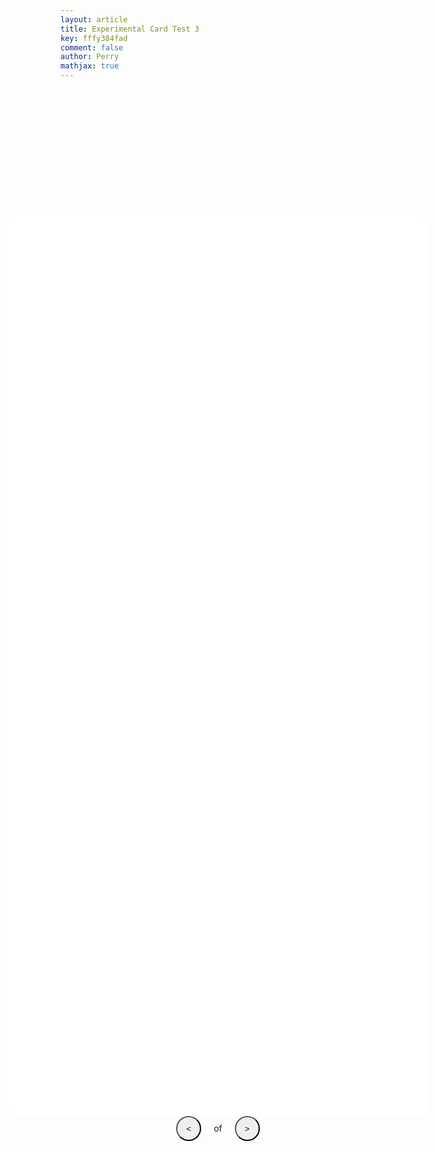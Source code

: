 ```yaml
---
layout: article
title: Experimental Card Test 3
key: fffy384fad
comment: false
author: Perry
mathjax: true
---
```

<!--https://codepen.io/jrjones34/pen/NEemmW-->

<body>

  <div>
    <div class="bg-full-screen">
      <figure class="figure-centered">
        <img id="fullScreenImg" class="img-fullscreen" src="" />
      </figure>
    </div>
    <div class="flash-card-container">
      <div class="flash-card-view" id="cardViewer">
        <div class="flash-card">
          <!-- Flash Card Front -->
          <div class="flash-card-front">
            <div class="grid-container full-height justify-center align-center text-only"> <!-- 'Text-only' will center text :)-->
              <div class="grid-item"><div class="textfit1">
                <p id="frontCopy" class="text-center" style=""></p></div>
              </div>
            </div>
          </div>
          <!-- End Flash Card Front -->

  <!-- Flash Card Back -->
  <div class="flash-card-back">
            <div class="grid-container full-height justify-center align-center text-only">
              <div class="grid-item">
                <video id="backVideo" class="img-responsive hide" src="" controls></video>
                <img id="backImage" class="img-responsive hide" src="" />
              </div>
              <div class="grid-item"><div class="textfit1">
                <p id="backCopy" class="text-center" style=""></p></div>
              </div>
            </div>
          </div>
          <!-- End Flash Card Back -->
        </div>
      </div>
      <div class="grid-container justify-center flash-card-nav">
        <div class="spacer"></div>
        <div class="flash-card-nav">
          <button class="btn-circle" id="previousCard" onclick="previousCard();">&lt;</button>
          <span class="ml-1 mr-1">
            <span id="currentPosition"></span>
            of
            <span id="cardCount"></span>
          </span>
          <button class="btn-circle" id="nextCard" onclick="nextCard();">&gt;</button>
        </div>
        <div class="flash-card-options" style="visibility: hidden;">
          <input type="checkbox" id="cardBacksFirst" value="on" onclick="setInitialCardPosition();">
          <label for="cardBacksFirst">Show answers first</label>
        </div>
      </div>
    </div>
  </div>
</body>

<style>

/*body {
  height: auto;
  max-width: auto;
  margin: 0 auto;
  background-color: #e0e0e0;
} 
*/

.bg-full-screen {
  position: fixed;
  top: 0;
  left: 0;
  height: 0;
  width: 0;
  z-index: 1;
  background-color: #000;
  opacity: 0;
}

/*fontCopy {
  font-size: 1.3rem;
}*/


@media screen and (max-width : 500px)
{
  .flash-card-view
    {
      width: 100%
    }
  .textfit1 {
      font-size: 0.745rem;
  }
}

@media screen and (min-width : 501px)
{
  .flash-card-view
    {
      width: 70%
    }
  .textfit1 {
      font-size: 1.3rem;
  }
}

.bg-full-screen.show {
  opacity: 1;
  height: 100vh;
  width: 100vw;
  transition: opacity .25s ease-in-out;
}

/* code needed to work on safari - Back of flash card test
-webkit-backface-visibility: hidden;
backface-visibility: hidden;
*/

.flash-card-container {
  position: absolute;
  top: 25rem; /* org - 2 | Test with this one CHANGES HOW HIGH IT IS*/
  left: 0;
  right: 0;
  bottom: 0;
  /*margin: 1em auto 0 auto;*/
  /*padding: 0 20px;*/
  -webkit-backface-visibility: hidden;
  backface-visibility: hidden;
}

/* make mathjax fit container */

.MathJax {
font-size: 0.2em;
}

.flash-card-view {
  position: relative;
  height: 40%; /* how thicc it is */
  /*width: 70%; */ /* Changes size but not pos */ /* how long it is*/ /*70% on everything, 100% on phones%*/
  margin: 0 auto;
  perspective: 1000px;
  transform: translateX(0);
  transition: all .25s ease;
  /*border: 1px solid red;*/
  border-radius: 5px;
  -webkit-backface-visibility: hidden;
  backface-visibility: hidden;
}

.flash-card-view.flip .flash-card {
  transform: rotateX(180deg);
}

.flash-card-nav {
  grid-template-rows: auto auto;
  grid-row-gap: 2em;
}

.btn-circle {
  height: 40px;
  width: 40px;
  border-radius: 50%;
  outline: 0;
}

.flash-card {
  height: 100%;
  background-color: #fff;
  border-radius: 1rem;
  transition: 0.6s;
  transform-style: preserve-3d;
  -webkit-backface-visibility: hidden;
  backface-visibility: hidden;

}

.flash-card-front, .flash-card-back {
  position: absolute;
  top: 0;
  left: 0;
  bottom: 0;
  right: 0;
  backface-visibility: hidden;
  -webkit-backface-visibility: hidden;
}

.flash-card-front {
  transform: rotateX(0deg);
}

.flash-card-back {
  transform: rotateX(180deg);
}

.flash-card-view.slide-left {
  transform: translateX(-110%);
  transition: all .25s ease;
}

.flash-card-view.slide-left-stop {
  transform: translateX(-5%);
  transition: all .05s ease;
}

.flash-card-view.slide-right {
  transform: translateX(110%);
  transition: all .25s ease;
}

.flash-card-view.slide-right-stop {
  transform: translateX(5%);
  transition: all .05s ease;
}

.grid-container {
  overflow-y: auto;
  display: grid;
  padding: 0 .5rem;
}

.grid-container.text-only {
  grid-template-columns: auto;
}

.spacer {
  display: none;
}

.img-responsive {
  width: 100%;
  height: auto;
}

.figure-centered {
  height: 100%;
  width: 100%;
}

.img-fullscreen {
  position: absolute;
  top: 50%;
  left: 50%;
  transform: translate(-50%, -50%);
}

.text-center {
  text-align: center;
}

.full-height {
  height: 100%;
}

.justify-center {
  justify-items: center;
}

.align-center {
  align-items: center;
}

.ml-1 {
  margin-left: 1rem;
}

.mr-1 {
  margin-right: 1rem;
}

.hide {
  display: none;
}

/*
@media screen and (min-width: 801px) {
  .grid-container.media-and-text {
    grid-template-columns: 60% auto;
    grid-column-gap: 1.5rem;
  }

@media screen and (min-width: 801px){
    .flash-card-view {
    width: 100%;
  }
}

@media screen and (min-width: 801px){
  .text-center {
  font-size:1.2rem;
  }
} */

  
  .grid-container.flash-card-nav {
    grid-template-columns: 25% auto 25%;
  }
  
  .spacer {
    display: inline;
  }
}

@media (orientation: landscape) {
  .img-fullscreen {
    height: 0px;
    width: 0px;
  }
}

@media (orientation: portrait) {
  .img-fullscreen {
    height: 0px;
    width: 0px;
  }
}

.debug-red {
  border: 1px solid red;
}

.debug-green {
  border: 1px solid green;
}

.debug-blue {
  border: 1px solid blue;
}

</style>

<!-- MathJax auto fit container code
<script type="text/javascript">
  window.MathJax = {
    AuthorInit: function () {
      MathJax.Hub.Register.StartupHook("Begin",function () {
        MathJax.Hub.Queue(function () {
          var math = document.getElementById("rescale");
          var w = math.offsetWidth, W = math.parentNode.offsetWidth-40;
          if (w > W) {
            math.style.fontSize = (95*W/w)+"%";
            MathJax.Hub.getAllJax(math)[0].Rerender();
          }
        });
      });
    },
    jax: ["input/TeX","output/HTML-CSS","output/NativeMML"],
  };
</script> -->

 <script src="https://cdnjs.cloudflare.com/ajax/libs/react/16.8.6/umd/react.production.min.js"></script> 
  <script src="https://cdnjs.cloudflare.com/ajax/libs/react-dom/16.8.6/umd/react-dom.production.min.js"></script> 

<script>

  window.MathJax = {
    AuthorInit: function () {
      MathJax.Hub.Register.StartupHook("Begin",function () {
        MathJax.Hub.Queue(function () {
          var math = document.getElementById("rescale");
          var w = math.offsetWidth, W = math.parentNode.offsetWidth-40;
          if (w > W) {
            math.style.fontSize = (95*W/w)+"%";
            MathJax.Hub.getAllJax(math)[0].Rerender();
          }
        });
      });
    },
    jax: ["input/TeX","output/HTML-CSS","output/NativeMML"],
  };

 const deck = {
  "cards": [
    {
      "position": 1,
      "frontMedia": {
        "mimeType": null,
        "src": null
      },
      "frontCopy": "This is some sample text talking about this very long equation here $$\\displaystyle\\sum_{n \\ = \\ 0}^{\\infty} \\ \\frac{(-1)^n \\gamma^{2n} B^{2n}}{(2n)!} \\ + \\ i \\displaystyle\\sum_{n \\ = \\ 0}^{\\infty} \\frac{(-1)^n \\gamma^{2n + 1} B^{2n + 1}}{(2n + 1)!}$$",
      "backMedia": {
        "mimeType": null,
        "src": null
      },
      "backCopy": "The bilaterally symmetric sympathetic chain ganglia, also called the paravertebral ganglia, <p> are located just ventral and lateral to the spinal cord. The chain extends from the upper neck down to the coccyx, forming the unpaired coccygeal ganglion"
    },
    {
      "position": 2,
      "frontMedia": {
        "mimeType": null,
        "src": null
      },
      "frontCopy": "$$10101203$$",
      "backMedia": {
        "mimeType": null,
        "src": null
      },
      "backCopy": "$$\\sum_{P_{n-1},\\ldots,P_0 \\in \\{1,X,Y,Z\\}} C_{P_{n-1}\\ldots,P_0}~~P_{n-1} \\otimes P_{n-2}\\otimes\\ldots\\otimes P_0$$"
    },
    {
      "position": 1,
      "frontMedia": {
        "mimeType": null,
        "src": null
      },
      "frontCopy": "$$\\displaystyle\\sum_{n \\ = \\ 0}^{\\infty} \\ \\frac{(-1)^n \\gamma^{2n} B^{2n}}{(2n)!} \\ + \\ i \\displaystyle\\sum_{n \\ = \\ 0}^{\\infty} \\frac{(-1)^n \\gamma^{2n + 1} B^{2n + 1}}{(2n + 1)!}$$",
      "backMedia": {
        "mimeType": null,
        "src": null
      },
      "backCopy": "The bilaterally symmetric sympathetic chain ganglia, also called the paravertebral ganglia, are located just ventral and lateral to the spinal cord. The chain extends from the upper neck down to the coccyx, forming the unpaired coccygeal ganglion"
    }
  ]
};

window.onload = function() {
 /* hideNavButtonsForMobileOperatingSystems();*/
  showCard(0);
  var initialX = null;
  
  document.getElementsByClassName('flash-card')[0]
    .addEventListener('click', handleClick, false);
  document.getElementsByClassName('bg-full-screen')[0]
    .addEventListener('click', handleClick, false);
  document.getElementsByClassName('img-responsive')[0]
    .addEventListener('click', handleClick, false);
  
  var swipe = document.getElementById('cardViewer');
  swipe.addEventListener('touchstart', handleTouchStart, false);
  swipe.addEventListener('touchmove', handleTouchMove, false);
  swipe.addEventListener('touchend', handleTouchEnd, false);
}

document.body.onkeyup = function(e) {
  const spaceBar = 32;
  const leftArrow = 37;
  const rightArrow = 39;
  
  switch (e.keyCode) {
    case spaceBar:
      flipCard();
      break;
    case leftArrow:
      previousCard();
      break;
    case rightArrow:
      nextCard();
      break;
  }
}

function toggleFullscreen(event, el) {
  event.stopPropagation();
  
  if (el) {
    src = el.src;
    document.getElementById('fullScreenImg').src = src;
  } else {
    document.getElementById('fullScreenImg').src = '';
  }
  
  document.getElementsByClassName('bg-full-screen')[0].classList.toggle('show');
}
 
function flipCard() { document.getElementById('cardViewer').classList.toggle('flip');
}
 
function nextCard() {
MathJax.Hub.Typeset()
  const newIndex = parseInt(document.getElementById('currentPosition').textContent, 10);
  const cardCount = deck.cards.length;
  
  let transformClass = 'slide-right-stop';
  let transitionTime = 50;
  if (cardCount > newIndex) {
    transformClass = 'slide-right';
    transitionTime = 250;
  }
  
  document.getElementsByClassName('flash-card-view')[0].classList.add(transformClass);
  setTimeout(function(){
    if (cardCount > newIndex) showCard(newIndex);
    document.getElementsByClassName('flash-card-view')[0].classList.remove(transformClass);
  }, transitionTime);
}

function previousCard() {
MathJax.Hub.Typeset()
  const newIndex = parseInt(document.getElementById('currentPosition').textContent, 10) - 2;
  
  let transformClass = 'slide-left-stop';
  let transitionTime = 50;
  if (newIndex >= 0) {
    transformClass = 'slide-left';
    transitionTime = 250;
  }
  
  document.getElementsByClassName('flash-card-view')[0].classList.add(transformClass);
  setTimeout(function() {
    if (newIndex >= 0) showCard(newIndex);
    document.getElementsByClassName('flash-card-view')[0].classList.remove(transformClass);
  }, transitionTime);
}

function swipeNextCard() {
 MathJax.Hub.Typeset()
  const newIndex = parseInt(document.getElementById('currentPosition').textContent, 10);
  const cardCount = deck.cards.length;
  let transformClass = 'slide-left-stop';
  let transitionTime = 50;
  if (cardCount > newIndex) {
    transformClass = 'slide-left';
    transitionTime = 250;
  }
  
  let cardView = document.getElementById('cardViewer');
  
  cardView.style.transform = null;
  cardView.classList.add(transformClass);
  setTimeout(function() {
    if (cardCount > newIndex) showCard(newIndex);
    document.getElementsByClassName('flash-card-view')[0].classList.remove(transformClass);
  }, transitionTime);
}

function swipePreviousCard() {
MathJax.Hub.Typeset()
  const newIndex = parseInt(document.getElementById('currentPosition').textContent, 10) - 2;
  
  let transformClass = 'slide-right-stop';
  let transitionTime = 50;
  if (newIndex >= 0) {
    transformClass = 'slide-right';
    transitionTime = 250;
  }
  
  let cardView = document.getElementById('cardViewer');
  
  cardView.style.transform = null;
  cardView.classList.add(transformClass);
  setTimeout(function() {
    if (newIndex >= 0) showCard(newIndex);
    document.getElementsByClassName('flash-card-view')[0].classList.remove(transformClass);
  }, transitionTime);
}

function showCard(i) {
  MathJax.Hub.Typeset()
  setInitialCardPosition();
  const card = deck.cards[i];
  
  setFrontMedia(card.frontMedia);
  document.getElementById('frontCopy').innerHTML = card.frontCopy;
  
  setBackMedia(card.backMedia);
  document.getElementById('backCopy').innerHTML = card.backCopy;
  
  document.getElementById('currentPosition').innerHTML = i + 1;
  document.getElementById('cardCount').innerHTML = deck.cards.length;
}

function setFrontMedia(media) {
 
  if (media.src === null) return false;
  
  let mediaEl;
  if (media.mimeType.indexOf("video") >= 0) {
    mediaEl = document.getElementById('frontVideo');
    
    mediaEl.classList.remove('hide');
    document.getElementById('frontImage').classList.add('hide');
  } else {
    mediaEl = document.getElementById('frontImage');
    
    mediaEl.classList.remove('hide');
    document.getElementById('frontVideo').classList.add('hide');
  }
  
  mediaEl.src = media.src;
  mediaEl.type = media.mimeType;
}

function setBackMedia(media) {
  MathJax.Hub.Typeset()
  if (media.src === null) return false;
  
  let mediaEl;
  if (media.mimeType.indexOf("video") >= 0) {
    mediaEl = document.getElementById('backVideo');
    
    mediaEl.classList.remove('hide');
    document.getElementById('backImage').classList.add('hide');
  }  else {
    mediaEl = document.getElementById('backImage');
    
    mediaEl.classList.remove('hide');
    document.getElementById('backVideo').classList.add('hide');
  }
  
  mediaEl.src = media.src;
  mediaEl.type = media.mimeType;
}

function showCardBacksFirst() {
  MathJax.Hub.Typeset()
  return document.getElementById('cardBacksFirst').checked;
}

function setInitialCardPosition() {
  if (showCardBacksFirst()) {
    document.getElementById('cardViewer').classList.add('flip');
  } else {
    document.getElementById('cardViewer').classList.remove('flip');
  }
}

function handleTouchStart(e) {
  initialX = e.touches[0].clientX;
  e.preventDefault();
}

function handleTouchMove(e) {
  MathJax.Hub.Typeset()
  if (initialX === null) return;
  
  let currentX = e.changedTouches[0].clientX;
  let diffX = currentX - initialX;
  let card = document.getElementById('cardViewer');
  
  card.style.transform = 'translateX(' + diffX + 'px)';
  
  e.preventDefault();
}

function handleTouchEnd(e) {
  MathJax.Hub.Typeset()
  if (initialX === null) return;

  let currentX = e.changedTouches[0].clientX;
  
  let diffX = currentX - initialX;
  let card = document.getElementById('cardViewer');
  let cardWidth = card.offsetWidth;
  let percentMovedX = diffX / cardWidth;
  
  if (Math.abs(percentMovedX) >= 0.2) {
    // sliding horizontally
    if (percentMovedX >= 0.2) {
      // swiped left
      card.style.transform = null;
      swipePreviousCard();
      e.preventDefault();
    } else if (percentMovedX <= -0.2) {
      // swiped right
      card.style.transform = null;
      swipeNextCard();
      e.preventDefault();
    }
  } else if (Math.abs(diffX) <= 35) {
    if (e.target.classList.contains('img-responsive')) {
      toggleFullscreen(e, e.target);
    } else {
      flipCard();
    }
  }
  
  initialX = null;
}

function handleClick(e) {
  MathJax.Hub.Typeset()
  if (e.target.tagName.toLowerCase() === 'img') {
    toggleFullscreen(e, e.target);
  } else {
    flipCard();
  }
}

function isMobileOperatingSystem() {
  let userAgent = navigator.userAgent || navigator.vendor || window.opera;

  // Windows Phone must come first because its UA also contains "Android"
  // iOS detection from: http://stackoverflow.com/a/9039885/177710
  if (/windows phone/i.test(userAgent) ||
      /android/i.test(userAgent) ||
      /iPad|iPhone|iPod/.test(userAgent) && !window.MSStream)
  {
    return true;
  }

  return false;
}
/*
function hideNavButtonsForMobileOperatingSystems() {
  if (isMobileOperatingSystem()) {
    document.querySelectorAll('.btn-circle').forEach(function(el) {
      el.style.display = 'none';
    });
    document.getElementById('previousCard').style.display = 'none';
    document.getElementById('nextCard').style.display = 'none';
  }
} */

var isMobile = false; //initiate as false
// device detection
if(/(android|bb\d+|meego).+mobile|avantgo|bada\/|blackberry|blazer|compal|elaine|fennec|hiptop|iemobile|ip(hone|od)|ipad|iris|kindle|Android|Silk|lge |maemo|midp|mmp|netfront|opera m(ob|in)i|palm( os)?|phone|p(ixi|re)\/|plucker|pocket|psp|series(4|6)0|symbian|treo|up\.(browser|link)|vodafone|wap|windows (ce|phone)|xda|xiino/i.test(navigator.userAgent) 
    || /1207|6310|6590|3gso|4thp|50[1-6]i|770s|802s|a wa|abac|ac(er|oo|s\-)|ai(ko|rn)|al(av|ca|co)|amoi|an(ex|ny|yw)|aptu|ar(ch|go)|as(te|us)|attw|au(di|\-m|r |s )|avan|be(ck|ll|nq)|bi(lb|rd)|bl(ac|az)|br(e|v)w|bumb|bw\-(n|u)|c55\/|capi|ccwa|cdm\-|cell|chtm|cldc|cmd\-|co(mp|nd)|craw|da(it|ll|ng)|dbte|dc\-s|devi|dica|dmob|do(c|p)o|ds(12|\-d)|el(49|ai)|em(l2|ul)|er(ic|k0)|esl8|ez([4-7]0|os|wa|ze)|fetc|fly(\-|_)|g1 u|g560|gene|gf\-5|g\-mo|go(\.w|od)|gr(ad|un)|haie|hcit|hd\-(m|p|t)|hei\-|hi(pt|ta)|hp( i|ip)|hs\-c|ht(c(\-| |_|a|g|p|s|t)|tp)|hu(aw|tc)|i\-(20|go|ma)|i230|iac( |\-|\/)|ibro|idea|ig01|ikom|im1k|inno|ipaq|iris|ja(t|v)a|jbro|jemu|jigs|kddi|keji|kgt( |\/)|klon|kpt |kwc\-|kyo(c|k)|le(no|xi)|lg( g|\/(k|l|u)|50|54|\-[a-w])|libw|lynx|m1\-w|m3ga|m50\/|ma(te|ui|xo)|mc(01|21|ca)|m\-cr|me(rc|ri)|mi(o8|oa|ts)|mmef|mo(01|02|bi|de|do|t(\-| |o|v)|zz)|mt(50|p1|v )|mwbp|mywa|n10[0-2]|n20[2-3]|n30(0|2)|n50(0|2|5)|n7(0(0|1)|10)|ne((c|m)\-|on|tf|wf|wg|wt)|nok(6|i)|nzph|o2im|op(ti|wv)|oran|owg1|p800|pan(a|d|t)|pdxg|pg(13|\-([1-8]|c))|phil|pire|pl(ay|uc)|pn\-2|po(ck|rt|se)|prox|psio|pt\-g|qa\-a|qc(07|12|21|32|60|\-[2-7]|i\-)|qtek|r380|r600|raks|rim9|ro(ve|zo)|s55\/|sa(ge|ma|mm|ms|ny|va)|sc(01|h\-|oo|p\-)|sdk\/|se(c(\-|0|1)|47|mc|nd|ri)|sgh\-|shar|sie(\-|m)|sk\-0|sl(45|id)|sm(al|ar|b3|it|t5)|so(ft|ny)|sp(01|h\-|v\-|v )|sy(01|mb)|t2(18|50)|t6(00|10|18)|ta(gt|lk)|tcl\-|tdg\-|tel(i|m)|tim\-|t\-mo|to(pl|sh)|ts(70|m\-|m3|m5)|tx\-9|up(\.b|g1|si)|utst|v400|v750|veri|vi(rg|te)|vk(40|5[0-3]|\-v)|vm40|voda|vulc|vx(52|53|60|61|70|80|81|83|85|98)|w3c(\-| )|webc|whit|wi(g |nc|nw)|wmlb|wonu|x700|yas\-|your|zeto|zte\-/i.test(navigator.userAgent.substr(0,4))) { 
    isMobile = true;
}

/*if (isMobile == true){
  alert("Hello, I see that you are using a mobile device! That's totally ok, just please be aware that at the current moment, flash cards work best on desktops, laptops, and tablet devices. You may experience errors or cut off text on mobile. You will now be re-directed to a more mobile friendly flashcards section. Thank you!");
  window.location.href = "https://wrelks.com";
}*/

</script>

<!-- https://codepen.io/dylangggg/pen/YmGMew -->
<!-- https://codepen.io/matie/pen/bvRqLE -->

<!-- Look into this https://codepen.io/herros/pen/rPBvLQ-->

<!-- The different deck type of flash cards https://codepen.io/demelere/pen/jrZXVJ-->
<!-- Try to edit the style of this design to make it work on wrelks.com!-->